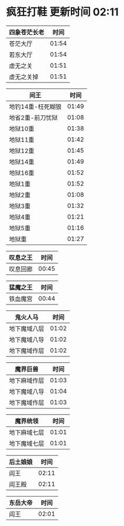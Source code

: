 # 疯狂打鞋 更新时间 02:11

| 四象苍茫长老   | 时间    |
|--------|-------|
| 苍茫大厅 | 01:54 |
| 若东大厅 | 01:54 |
| 虚无之关 | 01:51 |
| 虚无之关掉 | 01:51 |

| 间王   | 时间    |
|--------|-------|
| 地钓14重-枉死糊狼 | 01:49 |
| 地省2重-前刀忧狱 | 01:08 |
| 地狱10重 | 01:38 |
| 地狱11重 | 01:42 |
| 地狱12重 | 01:45 |
| 地狱14重 | 01:49 |
| 地狱16重 | 01:52 |
| 地狱1重 | 01:52 |
| 地狱2重 | 01:08 |
| 地狱3重 | 01:32 |
| 地狱4重 | 01:21 |
| 地狱5重 | 01:16 |
| 地狱重 | 01:27 |

| 叹息之王   | 时间    |
|--------|-------|
| 叹息回廊 | 00:45 |

| 猛魔之王   | 时间    |
|--------|-------|
| 铁血魔宫 | 00:44 |

| 鬼火人马   | 时间    |
|--------|-------|
| 地下魔域八层 | 01:02 |
| 地下魔域八导 | 01:02 |
| 地下魔域作层 | 01:02 |

| 魔界巨兽   | 时间    |
|--------|-------|
| 地下麻域作层 | 01:03 |
| 地下魔域八导 | 01:04 |
| 地下魔域作层 | 01:03 |

| 魔界统领   | 时间    |
|--------|-------|
| 地下麻域七层 | 01:01 |
| 地下魔域七层 | 01:01 |

| 后土娘娘   | 时间    |
|--------|-------|
| 阎王 | 02:11 |
| 阎王殿 | 02:11 |

| 东岳大帝   | 时间    |
|--------|-------|
| 阎王 | 02:01 |